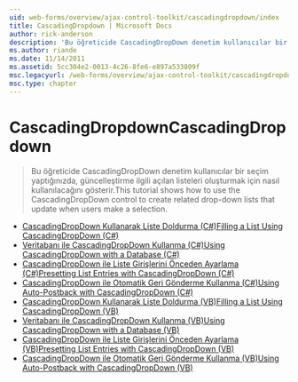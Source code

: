 ```yaml
---
uid: web-forms/overview/ajax-control-toolkit/cascadingdropdown/index
title: CascadingDropdown | Microsoft Docs
author: rick-anderson
description: 'Bu öğreticide CascadingDropDown denetim kullanıcılar bir seçim yaptığınızda, güncelleştirme ilgili açılan listeleri oluşturmak için nasıl kullanılacağını gösterir.'
ms.author: riande
ms.date: 11/14/2011
ms.assetid: 5cc304e2-0013-4c26-8fe6-e897a533809f
msc.legacyurl: /web-forms/overview/ajax-control-toolkit/cascadingdropdown
msc.type: chapter
---
```

<a name="cascadingdropdown"></a><span data-ttu-id="861e5-103">CascadingDropdown</span><span class="sxs-lookup"><span data-stu-id="861e5-103">CascadingDropdown</span></span>
====================
> <span data-ttu-id="861e5-104">Bu öğreticide CascadingDropDown denetim kullanıcılar bir seçim yaptığınızda, güncelleştirme ilgili açılan listeleri oluşturmak için nasıl kullanılacağını gösterir.</span><span class="sxs-lookup"><span data-stu-id="861e5-104">This tutorial shows how to use the CascadingDropDown control to create related drop-down lists that update when users make a selection.</span></span>


- [<span data-ttu-id="861e5-105">CascadingDropDown Kullanarak Liste Doldurma (C#)</span><span class="sxs-lookup"><span data-stu-id="861e5-105">Filling a List Using CascadingDropDown (C#)</span></span>](filling-a-list-using-cascadingdropdown-cs.md)
- [<span data-ttu-id="861e5-106">Veritabanı ile CascadingDropDown Kullanma (C#)</span><span class="sxs-lookup"><span data-stu-id="861e5-106">Using CascadingDropDown with a Database (C#)</span></span>](using-cascadingdropdown-with-a-database-cs.md)
- [<span data-ttu-id="861e5-107">CascadingDropDown ile Liste Girişlerini Önceden Ayarlama (C#)</span><span class="sxs-lookup"><span data-stu-id="861e5-107">Presetting List Entries with CascadingDropDown (C#)</span></span>](presetting-list-entries-with-cascadingdropdown-cs.md)
- [<span data-ttu-id="861e5-108">CascadingDropDown ile Otomatik Geri Gönderme Kullanma (C#)</span><span class="sxs-lookup"><span data-stu-id="861e5-108">Using Auto-Postback with CascadingDropDown (C#)</span></span>](using-auto-postback-with-cascadingdropdown-cs.md)
- [<span data-ttu-id="861e5-109">CascadingDropDown Kullanarak Liste Doldurma (VB)</span><span class="sxs-lookup"><span data-stu-id="861e5-109">Filling a List Using CascadingDropDown (VB)</span></span>](filling-a-list-using-cascadingdropdown-vb.md)
- [<span data-ttu-id="861e5-110">Veritabanı ile CascadingDropDown Kullanma (VB)</span><span class="sxs-lookup"><span data-stu-id="861e5-110">Using CascadingDropDown with a Database (VB)</span></span>](using-cascadingdropdown-with-a-database-vb.md)
- [<span data-ttu-id="861e5-111">CascadingDropDown ile Liste Girişlerini Önceden Ayarlama (VB)</span><span class="sxs-lookup"><span data-stu-id="861e5-111">Presetting List Entries with CascadingDropDown (VB)</span></span>](presetting-list-entries-with-cascadingdropdown-vb.md)
- [<span data-ttu-id="861e5-112">CascadingDropDown ile Otomatik Geri Gönderme Kullanma (VB)</span><span class="sxs-lookup"><span data-stu-id="861e5-112">Using Auto-Postback with CascadingDropDown (VB)</span></span>](using-auto-postback-with-cascadingdropdown-vb.md)
